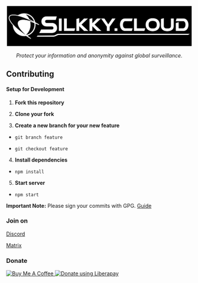 <div align="center">
<a href="https://silkky.cloud/">
  <img src="public/assets/img/png/brand/text-background.png" width="500px" alt="Silkky.Cloud" />
</a>
<p>
  <em>Protect your information and anonymity against global surveillance.</em>
</p>
</div>

## Contributing

#### Setup for Development

1. **Fork this repository**

2. **Clone your fork**

3. **Create a new branch for your new feature**

- ```git branch feature```

-  ```git checkout feature```

4. **Install dependencies**

- ```npm install```

5. **Start server**

- ```npm start```

**Important Note:** Please sign your commits with GPG. [Guide](https://docs.github.com/en/github/authenticating-to-github/managing-commit-signature-verification)


### Join on

[Discord](https://discord.com/invite/BvqJQ3hNrQ)

[Matrix](https://matrix.to/#/#silkkycloud:matrix.org)

### Donate
<a href="https://www.buymeacoffee.com/silkkycloud" target="_blank">
  <img src="https://cdn.buymeacoffee.com/buttons/v2/default-yellow.png" height="35px" alt="Buy Me A Coffee">
</a>
<a href="https://liberapay.com/silkkycloud/donate" target="_blank">
  <img alt="Donate using Liberapay" src="https://liberapay.com/assets/widgets/donate.svg" height="35px">
</a>
